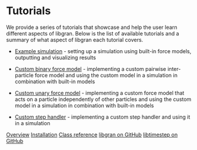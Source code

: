 # Tutorials

We provide a series of tutorials that showcase and help the user learn different aspects of libgran. Below is the list
of available tutorials and a summary of what aspect of libgran each tutorial covers.

- [Example simulation](Example-simulation.md) - setting up a simulation using built-in force models, outputting and
  visualizing results

- [Custom binary force model](Custom-binary-force-model.md) - implementing a custom pairwise inter-particle force model
  and using the custom model in a simulation in combination with built-in models

- [Custom unary force model](Custom-unary-force-model.md) - implementing a custom force model that acts on a particle
  independently of other particles and using the custom model in a simulation in combination with built-in models

- [Custom step handler](Custom-step-handler.md) - implementing a custom step handler and using it in a simulation

<seealso>
<category ref="related">
    <a href="Overview.md">Overview</a>
    <a href="Installation.md">Installation</a>
    <a href="Class-reference.md">Class reference</a>
</category>
<category ref="external">
    <a href="https://github.com/egor-demidov/libgran">libgran on GitHub</a>
    <a href="https://github.com/egor-demidov/libtimestep">libtimestep on GitHub</a>
</category>
</seealso>